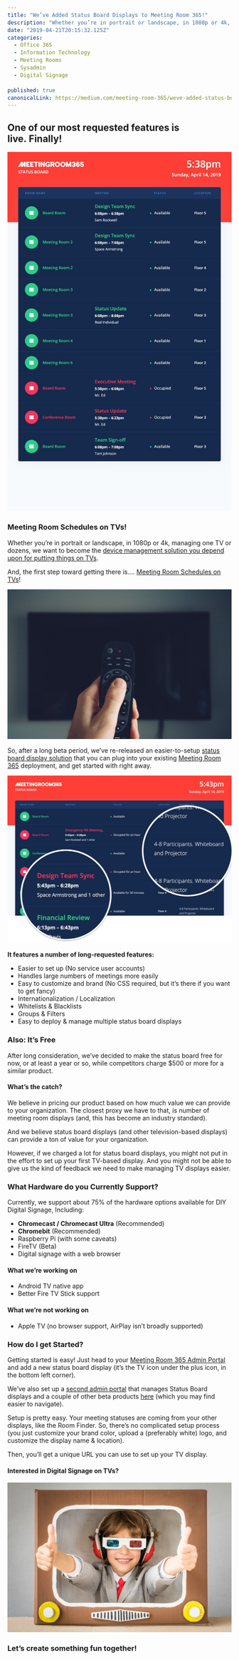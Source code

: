 ```yaml
---
title: "We’ve Added Status Board Displays to Meeting Room 365!"
description: "Whether you’re in portrait or landscape, in 1080p or 4k, managing one TV or dozens, we want to become the device management solution you depend upon for putting things on TVs. So, after a long beta…"
date: "2019-04-21T20:15:32.125Z"
categories: 
  - Office 365
  - Information Technology
  - Meeting Rooms
  - Sysadmin
  - Digital Signage

published: true
canonicalLink: https://medium.com/meeting-room-365/weve-added-status-board-displays-to-meeting-room-365-3515a3587e4d
---
```


## One of our most requested features is live. Finally!

![The Status Board Display is an Area Display / Flightboard Display for Meeting Room Schedules.](./asset-1.jpg)

### Meeting Room Schedules on TVs!

Whether you’re in portrait or landscape, in 1080p or 4k, managing one TV or dozens, we want to become the [device management solution you depend upon for putting things on TVs](https://meetingroom365.com/status-board.html).

And, the first step toward getting there is…. [Meeting Room Schedules on TVs](https://meetingroom365.com/status-board.html)!

![](./asset-2.jpeg)

So, after a long beta period, we’ve re-released an easier-to-setup [status board display solution](https://meetingroom365.com/status-board.html) that you can plug into your existing [Meeting Room 365](https://meetingroom365.com/) deployment, and get started with right away.

![](./asset-3.jpeg)

**It features a number of long-requested features:**

-   Easier to set up (No service user accounts)
-   Handles large numbers of meetings more easily
-   Easy to customize and brand (No CSS required, but it’s there if you want to get fancy)
-   Internationalization / Localization
-   Whitelists & Blacklists
-   Groups & Filters
-   Easy to deploy & manage multiple status board displays

### Also: It’s Free

After long consideration, we’ve decided to make the status board free for now, or at least a year or so, while competitors charge $500 or more for a similar product.

#### What’s the catch?

We believe in pricing our product based on how much value we can provide to your organization. The closest proxy we have to that, is number of meeting room displays (and, this has become an industry standard).

And we believe status board displays (and other television-based displays) can provide a ton of value for your organization.

However, if we charged a lot for status board displays, you might not put in the effort to set up your first TV-based display. And you might not be able to give us the kind of feedback we need to make managing TV displays easier.

### What Hardware do you Currently Support?

Currently, we support about 75% of the hardware options available for DIY Digital Signage, Including:

-   **Chromecast / Chromecast Ultra** (Recommended)
-   **Chromebit** (Recommended)
-   Raspberry Pi (with some caveats)
-   FireTV (Beta)
-   Digital signage with a web browser

#### What we’re working on

-   Android TV native app
-   Better Fire TV Stick support

#### What we’re not working on

-   Apple TV (no browser support, AirPlay isn’t broadly supported)

### How do I get Started?

Getting started is easy! Just head to your [Meeting Room 365 Admin Portal](https://manage.meetingroom365.com/) and add a new status board display (it’s the TV icon under the plus icon, in the bottom left corner).

We’ve also set up a [second admin portal](https://admin.meetingroom365.com/) that manages Status Board displays and a couple of other beta products [here](https://admin.meetingroom365.com/) (which you may find easier to navigate).

Setup is pretty easy. Your meeting statuses are coming from your other displays, like the Room Finder. So, there’s no complicated setup process (you just customize your brand color, upload a (preferably white) logo, and customize the display name & location).

Then, you’ll get a unique URL you can use to set up your TV display.

#### Interested in Digital Signage on TVs?

![](./asset-4.jpeg)

### Let’s create something fun together!